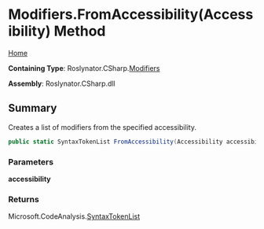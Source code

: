 <a name="_top"></a>

# Modifiers\.FromAccessibility\(Accessibility\) Method

[Home](../../../../README.md#_top)

**Containing Type**: Roslynator\.CSharp\.[Modifiers](../README.md#_top)

**Assembly**: Roslynator\.CSharp\.dll

## Summary

Creates a list of modifiers from the specified accessibility\.

```csharp
public static SyntaxTokenList FromAccessibility(Accessibility accessibility)
```

### Parameters

**accessibility**

### Returns

Microsoft\.CodeAnalysis\.[SyntaxTokenList](https://docs.microsoft.com/en-us/dotnet/api/microsoft.codeanalysis.syntaxtokenlist)

